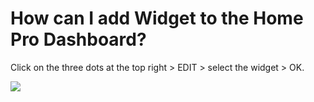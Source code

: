 # How can I add Widget to the Home Pro Dashboard?

<p class="no-margin">Click on the three dots at the top right &gt; EDIT &gt; select the widget &gt; OK.</p>
<p class="no-margin"></p>
<div class="intercom-container"><img src="/assets/img/teams-pro/image_188.png"></div>


<Hubspot />
<Clarity />
<GoogleAnalytics />
